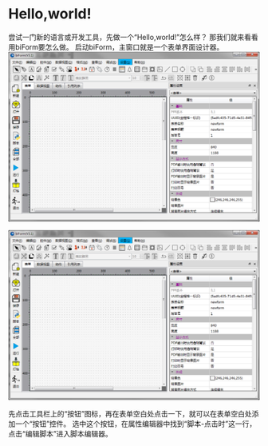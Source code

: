 ﻿# Hello,world!
尝试一门新的语言或开发工具，先做一个“Hello,world!”怎么样？
那我们就来看看用biForm要怎么做。
启动biForm，主窗口就是一个表单界面设计器。
![主窗口](docs/guides/1.png)

![主窗口](https://raw.githubusercontent.com/icevivi/bilive/master/docs/guides/1.png)

先点击工具栏上的“按钮”图标，再在表单空白处点击一下，就可以在表单空白处添加一个“按钮”控件。
选中这个按钮，在属性编辑器中找到“脚本-点击时”这一行，点击“编辑脚本”进入脚本编辑器。
